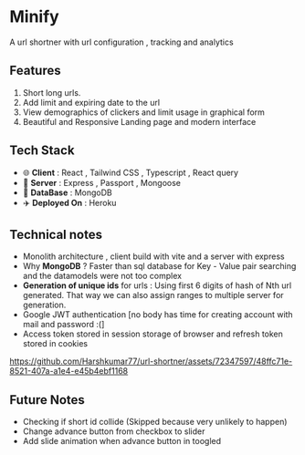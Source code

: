 # Minify

A url shortner with url configuration , tracking and analytics 

## Features 
1. Short long urls.
1. Add limit and expiring date to the url
1. View demographics of clickers and limit usage in graphical form
1. Beautiful and Responsive Landing page and modern interface

## Tech Stack

- 🌐 **Client** : React , Tailwind CSS , Typescript , React query
- 💽 **Server** : Express , Passport ,  Mongoose
- 🔢 **DataBase** : MongoDB
- ✈️ **Deployed On** : Heroku

## Technical notes
- Monolith architecture , client build with vite and a server with express
- Why **MongoDB** ? Faster than sql database for Key - Value pair searching and the datamodels were not too complex 
- **Generation of unique ids** for urls : Using first 6 digits of hash of Nth url generated. That way we can also assign ranges to multiple server for generation.
- Google JWT authentication [no body has time for creating account with mail and password :(] 
- Access token stored in session storage of browser and refresh token stored in cookies


https://github.com/Harshkumar77/url-shortner/assets/72347597/48ffc71e-8521-407a-a1e4-e45b4ebf1168


## Future Notes
- Checking if short id collide (Skipped because very unlikely to happen)
- Change advance button from checkbox to slider
- Add slide animation when advance button in toogled
